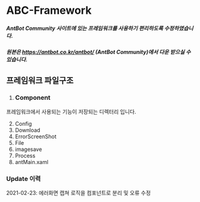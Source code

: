 # ABC-Framework
##### AntBot Community 사이트에 있는 프레임워크를 사용하기 편리하도록 수정하였습니다.
##### 원본은 https://antbot.co.kr/antbot/ (AntBot Community)에서 다운 받으실 수 있습니다.

## 프레임워크 파일구조

1. ### Component

  프레임워크에서 사용되는 기능이 저장되는 디렉터리 입니다.

2. Config
3. Download
4. ErrorScreenShot
5. File
6. imagesave
7. Process
8. antMain.xaml

### Update 이력
2021-02-23: 에러화면 캡쳐 로직을 컴포넌트로 분리 및 오류 수정

